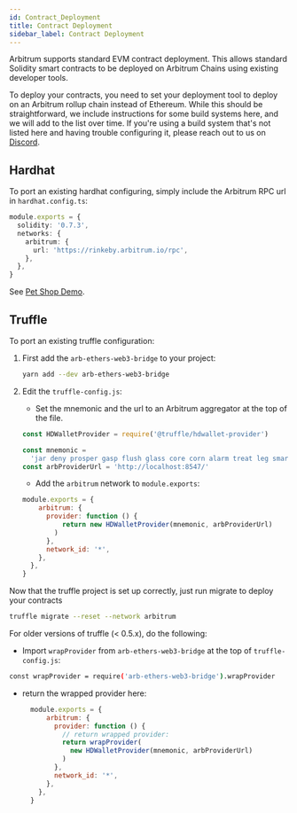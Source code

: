 ```yaml
---
id: Contract_Deployment
title: Contract Deployment
sidebar_label: Contract Deployment
---
```


Arbitrum supports standard EVM contract deployment. This allows standard Solidity smart contracts to be deployed on Arbitrum Chains using existing developer tools.

To deploy your contracts, you need to set your deployment tool to deploy on an Arbitrum rollup chain instead of Ethereum. While this should be straightforward, we include instructions for some build systems here, and we will add to the list over time. If you're using a build system that's not listed here and having trouble configuring it, please reach out to us on [Discord](https://discord.gg/ZpZuw7p).

## Hardhat

To port an existing hardhat configuring, simply include the Arbitrum RPC url in `hardhat.config.ts`:

```ts
module.exports = {
  solidity: '0.7.3',
  networks: {
    arbitrum: {
      url: 'https://rinkeby.arbitrum.io/rpc',
    },
  },
}
```

See [Pet Shop Demo](https://github.com/OffchainLabs/arbitrum-tutorials/tree/master/packages/demo-dapp-pet-shop).

## Truffle

To port an existing truffle configuration:

1.  First add the `arb-ethers-web3-bridge` to your project:

    ```bash
    yarn add --dev arb-ethers-web3-bridge
    ```

2.  Edit the `truffle-config.js`:

    - Set the mnemonic and the url to an Arbitrum aggregator at the top of the file.

    ```js
    const HDWalletProvider = require('@truffle/hdwallet-provider')

    const mnemonic =
      'jar deny prosper gasp flush glass core corn alarm treat leg smart'
    const arbProviderUrl = 'http://localhost:8547/'
    ```

    - Add the `arbitrum` network to `module.exports`:

    ```js
    module.exports = {
        arbitrum: {
          provider: function () {
              return new HDWalletProvider(mnemonic, arbProviderUrl)
            )
          },
          network_id: '*',
        },
      },
    }
    ```

Now that the truffle project is set up correctly, just run migrate to deploy your contracts

```bash
truffle migrate --reset --network arbitrum
```

For older versions of truffle (< 0.5.x), do the following:

- Import `wrapProvider` from `arb-ethers-web3-bridge` at the top of `truffle-config.js`:

```bash
const wrapProvider = require('arb-ethers-web3-bridge').wrapProvider
```

- return the wrapped provider here:
  ```js
    module.exports = {
        arbitrum: {
          provider: function () {
            // return wrapped provider:
            return wrapProvider(
              new HDWalletProvider(mnemonic, arbProviderUrl)
            )
          },
          network_id: '*',
        },
      },
    }
  ```
